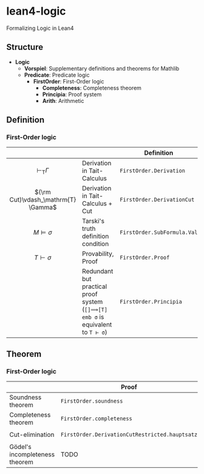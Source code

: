 # lean4-logic
Formalizing Logic in Lean4

## Structure
- **Logic**
  - **Vorspiel**: Supplementary definitions and theorems for Mathlib
  - **Predicate**: Predicate logic
    - **FirstOrder**: First-Order logic
      - **Completeness**: Completeness theorem
      - **Principia**: Proof system
      - **Arith**: Arithmetic

## Definition
### First-Order logic

|                                     |                                     | Definition                   | Notation |
| :----:                              | ----                                | ----                         | :----:   |
| $\vdash_\mathrm{T} \Gamma$          | Derivation in Tait-Calculus         |  `FirstOrder.Derivation`     | `⊢ᵀ Γ`    |
| $(\rm Cut)\vdash_\mathrm{T} \Gamma$ | Derivation in Tait-Calculus + Cut   |  `FirstOrder.DerivationCut`     | `⊢ᶜ Γ`    |
| $M \models \sigma$                  | Tarski's truth definition condition |  `FirstOrder.SubFormula.Val` | `M ⊧₁ σ` |
| $T \vdash \sigma$                   | Provability, Proof                  |  `FirstOrder.Proof`          | `T ⊢ σ`  |
|  | Redundant but practical proof system (`[]⟹[T] emb σ` is equivalent to `T ⊢ σ`) | `FirstOrder.Principia` | `[p₁ p₂ p₃, ...]⟹[T] q` |

## Theorem
### First-Order logic

|                                | Proof                     | Proposition      | 
| ----                           |  ----                     | :----:           |
| Soundness theorem              | `FirstOrder.soundness`    | `T ⊢ σ → T ⊨ σ` |
| Completeness theorem           | `FirstOrder.completeness` | `T ⊨ σ → T ⊢ σ` |
| Cut-elimination                | `FirstOrder.DerivationCutRestricted.hauptsatz`    | `⊢ᶜ Δ → ⊢ᵀ Δ`   |
| Gödel's incompleteness theorem | TODO                      |                  |
